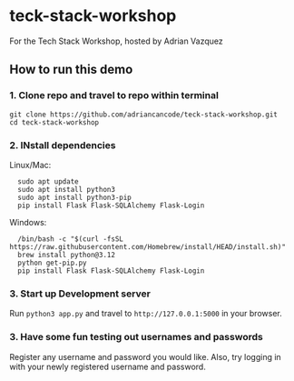 # teck-stack-workshop
For the Tech Stack Workshop, hosted by Adrian Vazquez
## How to run this demo
### 1. Clone repo and travel to repo within terminal
```
git clone https://github.com/adriancancode/teck-stack-workshop.git
cd teck-stack-workshop
```
### 2. INstall dependencies
 Linux/Mac:
```  
  sudo apt update
  sudo apt install python3
  sudo apt install python3-pip
  pip install Flask Flask-SQLAlchemy Flask-Login
```
Windows:

```  
  /bin/bash -c "$(curl -fsSL https://raw.githubusercontent.com/Homebrew/install/HEAD/install.sh)"
  brew install python@3.12
  python get-pip.py
  pip install Flask Flask-SQLAlchemy Flask-Login
```

### 3. Start up Development server
Run `python3 app.py` and travel to `http://127.0.0.1:5000` in your browser.
### 3. Have some fun testing out usernames and passwords
Register any username and password you would like.  Also, try logging in with your newly registered username and password.
